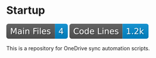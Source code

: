 # Startup
[![Main Files](https://raw.githubusercontent.com/thewerthon/OneDriveSync/badges/files.svg)](./README.md)
[![Code Lines](https://raw.githubusercontent.com/thewerthon/OneDriveSync/badges/lines.svg)](./README.md)

This is a repository for OneDrive sync automation scripts.